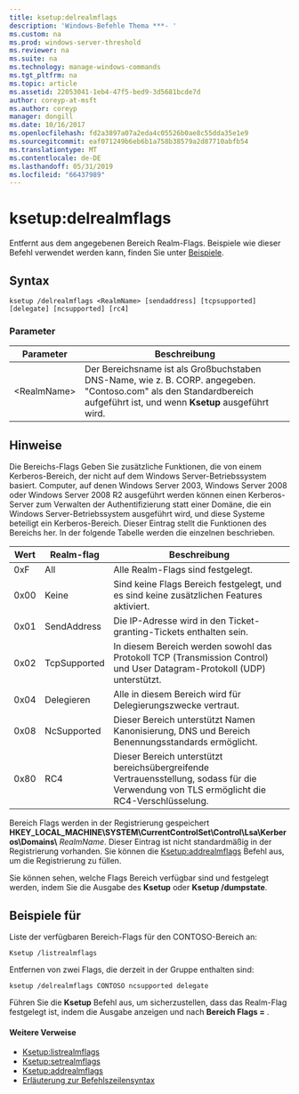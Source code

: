 ```yaml
---
title: ksetup:delrealmflags
description: 'Windows-Befehle Thema ***- '
ms.custom: na
ms.prod: windows-server-threshold
ms.reviewer: na
ms.suite: na
ms.technology: manage-windows-commands
ms.tgt_pltfrm: na
ms.topic: article
ms.assetid: 22053041-1eb4-47f5-bed9-3d5681bcde7d
author: coreyp-at-msft
ms.author: coreyp
manager: dongill
ms.date: 10/16/2017
ms.openlocfilehash: fd2a3897a07a2eda4c05526b0ae8c55dda35e1e9
ms.sourcegitcommit: eaf071249b6eb6b1a758b38579a2d87710abfb54
ms.translationtype: MT
ms.contentlocale: de-DE
ms.lasthandoff: 05/31/2019
ms.locfileid: "66437989"
---
```

# <a name="ksetupdelrealmflags"></a>ksetup:delrealmflags



Entfernt aus dem angegebenen Bereich Realm-Flags.  Beispiele wie dieser Befehl verwendet werden kann, finden Sie unter [Beispiele](#BKMK_Examples).

## <a name="syntax"></a>Syntax

```
ksetup /delrealmflags <RealmName> [sendaddress] [tcpsupported] [delegate] [ncsupported] [rc4]
```

### <a name="parameters"></a>Parameter

|Parameter|Beschreibung|
|---------|-----------|
|\<RealmName>|Der Bereichsname ist als Großbuchstaben DNS-Name, wie z. B. CORP. angegeben. "Contoso.com" als den Standardbereich aufgeführt ist, und wenn **Ksetup** ausgeführt wird.|

## <a name="remarks"></a>Hinweise

Die Bereichs-Flags Geben Sie zusätzliche Funktionen, die von einem Kerberos-Bereich, der nicht auf dem Windows Server-Betriebssystem basiert. Computer, auf denen Windows Server 2003, Windows Server 2008 oder Windows Server 2008 R2 ausgeführt werden können einen Kerberos-Server zum Verwalten der Authentifizierung statt einer Domäne, die ein Windows Server-Betriebssystem ausgeführt wird, und diese Systeme beteiligt ein Kerberos-Bereich. Dieser Eintrag stellt die Funktionen des Bereichs her. In der folgende Tabelle werden die einzelnen beschrieben.

|Wert|Realm-flag|Beschreibung|
|-----|----------|-----------|
|0xF|All|Alle Realm-Flags sind festgelegt.|
|0x00|Keine|Sind keine Flags Bereich festgelegt, und es sind keine zusätzlichen Features aktiviert.|
|0x01|SendAddress|Die IP-Adresse wird in den Ticket-granting-Tickets enthalten sein.|
|0x02|TcpSupported|In diesem Bereich werden sowohl das Protokoll TCP (Transmission Control) und User Datagram-Protokoll (UDP) unterstützt.|
|0x04|Delegieren|Alle in diesem Bereich wird für Delegierungszwecke vertraut.|
|0x08|NcSupported|Dieser Bereich unterstützt Namen Kanonisierung, DNS und Bereich Benennungsstandards ermöglicht.|
|0x80|RC4|Dieser Bereich unterstützt bereichsübergreifende Vertrauensstellung, sodass für die Verwendung von TLS ermöglicht die RC4-Verschlüsselung.|

Bereich Flags werden in der Registrierung gespeichert **HKEY_LOCAL_MACHINE\SYSTEM\CurrentControlSet\Control\Lsa\Kerberos\Domains\\** <em>RealmName</em>. Dieser Eintrag ist nicht standardmäßig in der Registrierung vorhanden. Sie können die [Ksetup:addrealmflags](ksetup-addrealmflags.md) Befehl aus, um die Registrierung zu füllen.

Sie können sehen, welche Flags Bereich verfügbar sind und festgelegt werden, indem Sie die Ausgabe des **Ksetup** oder **Ksetup /dumpstate**.

## <a name="BKMK_Examples"></a>Beispiele für

Liste der verfügbaren Bereich-Flags für den CONTOSO-Bereich an:
```
Ksetup /listrealmflags
```
Entfernen von zwei Flags, die derzeit in der Gruppe enthalten sind:
```
ksetup /delrealmflags CONTOSO ncsupported delegate
```
Führen Sie die **Ksetup** Befehl aus, um sicherzustellen, dass das Realm-Flag festgelegt ist, indem die Ausgabe anzeigen und nach **Bereich Flags =** .

#### <a name="additional-references"></a>Weitere Verweise

-   [Ksetup:listrealmflags](ksetup-listrealmflags.md)
-   [Ksetup:setrealmflags](ksetup-setrealmflags.md)
-   [Ksetup:addrealmflags](ksetup-addrealmflags.md)
-   [Erläuterung zur Befehlszeilensyntax](command-line-syntax-key.md)